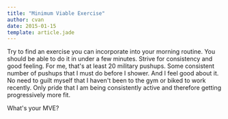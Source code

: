 ```yaml
---
title: "Minimum Viable Exercise"
author: cvan
date: 2015-01-15
template: article.jade
---
```


Try to find an exercise you can incorporate into your morning routine. You should be able to do it in under a few minutes. Strive for consistency and good feeling. For me, that's at least 20 military pushups. Some consistent number of pushups that I must do before I shower. And I feel good about it. No need to guilt myself that I haven't been to the gym or biked to work recently. Only pride that I am being consistently active and therefore getting progressively more fit.

What's your MVE?
